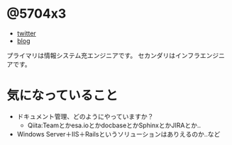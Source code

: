 # @5704x3

- [twitter](https://twitter.com/5704x3/)
- [blog](https://5704k3.tumblr.com)


プライマリは情報システム充エンジニアです。
セカンダリはインフラエンジニアです。

# 気になっていること

- ドキュメント管理、どのようにやっていますか？
	- Qiita:Teamとかesa.ioとかdocbaseとかSphinxとかJIRAとか‥
- Windows Server＋IIS＋Railsというソリューションはありえるのか‥など


